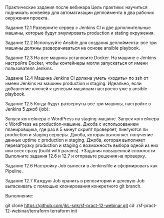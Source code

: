 Практические задания после вебинара
Цель практики: научиться поднимать конвейер для автоматизации деплоймента в два рабочих окружения проекта.

Задание 12.1
Разверните сервер с Jenkins CI и две дополнительные машины, которые будут эмулировать production и stating окружения.

Задание 12.2
Используйте Ansible для создания деплоймента: все три машины должны разворачиваться на основе ansible playbook.

Задание 12.3
На все машины установите Docker. На машине с Jenkins настройте Docker, чтобы контейнеры могли запускаться от имени пользователя Jenkins.

Задание 12.4
Машина Jenkins CI должна уметь «ходить» по ssh от имени Jenkins на машины production и staging. Идеально, если добавление ключей к целевым машинам настроено уже в ansible playbook.

Задание 12.5
Когда будут развернуты все три машины, настройте в Jenkins 5 джоб (job):

Запуск контейнера с WordPress на staging-машине.
Запуск контейнера с WordPress на production-машине.
Джоба с использованием планировщика, где раз в 5 минут скрипт проверяет, пингуются ли production и staging серверы.
Джоба, которая выполняет получение данных uptime с production и staging.
Джоба, которая выполняет перезагрузку production и staging с возможность выбора одной из них или всех сразу (build with params). 
*Задания повышенной сложности
Выполните задания 12.6 и 12.7 и отправьте решения на проверку.

Задание 12.6
Настройку Job вынести в Jenkinsfile и сформировать как Pipeline.

Задание 12.7
Каждую Job хранить в репозитории и целевую Job вытаскивать с помощью клонирования конкретного git branch.

Выполнение:

git clone https://github.com/jkL-snk/sf-pract-12-webinar.git
cd ./sf-pract-12-webinar/terraform
terraform init